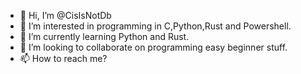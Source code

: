 - 👋 Hi, I’m @CisIsNotDb
- 👀 I’m interested in programming in C,Python,Rust and Powershell.
- 🌱 I’m currently learning Python and Rust.
- 💞️ I’m looking to collaborate on programming easy beginner stuff.
- 📫 How to reach me?

<!---
CisIsNotDb/CisIsNotDb is a ✨ special ✨ repository because its `README.md` (this file) appears on your GitHub profile.
You can click the Preview link to take a look at your changes.
--->
